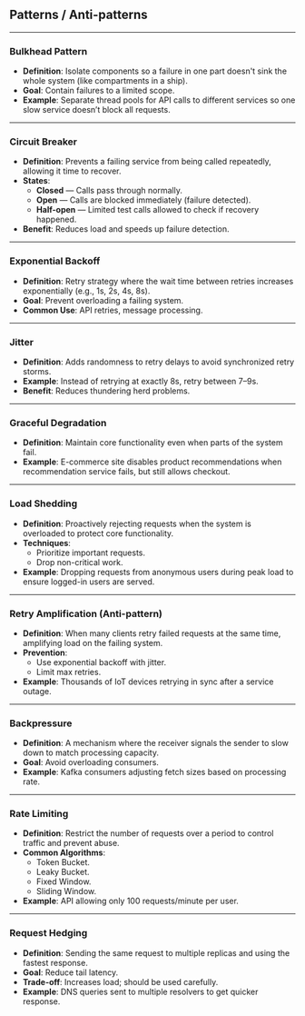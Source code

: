 ## Patterns / Anti-patterns

---

### **Bulkhead Pattern**
* **Definition**: Isolate components so a failure in one part doesn't sink the whole system (like compartments in a ship).
* **Goal**: Contain failures to a limited scope.
* **Example**: Separate thread pools for API calls to different services so one slow service doesn’t block all requests.

---

### **Circuit Breaker**
* **Definition**: Prevents a failing service from being called repeatedly, allowing it time to recover.
* **States**:
  * **Closed** — Calls pass through normally.
  * **Open** — Calls are blocked immediately (failure detected).
  * **Half-open** — Limited test calls allowed to check if recovery happened.
* **Benefit**: Reduces load and speeds up failure detection.

---

### **Exponential Backoff**
* **Definition**: Retry strategy where the wait time between retries increases exponentially (e.g., 1s, 2s, 4s, 8s).
* **Goal**: Prevent overloading a failing system.
* **Common Use**: API retries, message processing.

---

### **Jitter**
* **Definition**: Adds randomness to retry delays to avoid synchronized retry storms.
* **Example**: Instead of retrying at exactly 8s, retry between 7–9s.
* **Benefit**: Reduces thundering herd problems.

---

### **Graceful Degradation**
* **Definition**: Maintain core functionality even when parts of the system fail.
* **Example**: E-commerce site disables product recommendations when recommendation service fails, but still allows checkout.

---

### **Load Shedding**
* **Definition**: Proactively rejecting requests when the system is overloaded to protect core functionality.
* **Techniques**:
  * Prioritize important requests.
  * Drop non-critical work.
* **Example**: Dropping requests from anonymous users during peak load to ensure logged-in users are served.

---

### **Retry Amplification (Anti-pattern)**
* **Definition**: When many clients retry failed requests at the same time, amplifying load on the failing system.
* **Prevention**:
  * Use exponential backoff with jitter.
  * Limit max retries.
* **Example**: Thousands of IoT devices retrying in sync after a service outage.

---

### **Backpressure**
* **Definition**: A mechanism where the receiver signals the sender to slow down to match processing capacity.
* **Goal**: Avoid overloading consumers.
* **Example**: Kafka consumers adjusting fetch sizes based on processing rate.

---

### **Rate Limiting**
* **Definition**: Restrict the number of requests over a period to control traffic and prevent abuse.
* **Common Algorithms**:
  * Token Bucket.
  * Leaky Bucket.
  * Fixed Window.
  * Sliding Window.
* **Example**: API allowing only 100 requests/minute per user.

---

### **Request Hedging**
* **Definition**: Sending the same request to multiple replicas and using the fastest response.
* **Goal**: Reduce tail latency.
* **Trade-off**: Increases load; should be used carefully.
* **Example**: DNS queries sent to multiple resolvers to get quicker response.
